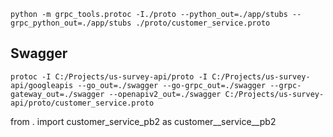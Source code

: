```commandline
python -m grpc_tools.protoc -I./proto --python_out=./app/stubs --grpc_python_out=./app/stubs ./proto/customer_service.proto

```
## Swagger

```commandline
protoc -I C:/Projects/us-survey-api/proto -I C:/Projects/us-survey-api/googleapis --go_out=./swagger --go-grpc_out=./swagger --grpc-gateway_out=./swagger --openapiv2_out=./swagger C:/Projects/us-survey-api/proto/customer_service.proto
```
from . import customer_service_pb2 as customer__service__pb2
